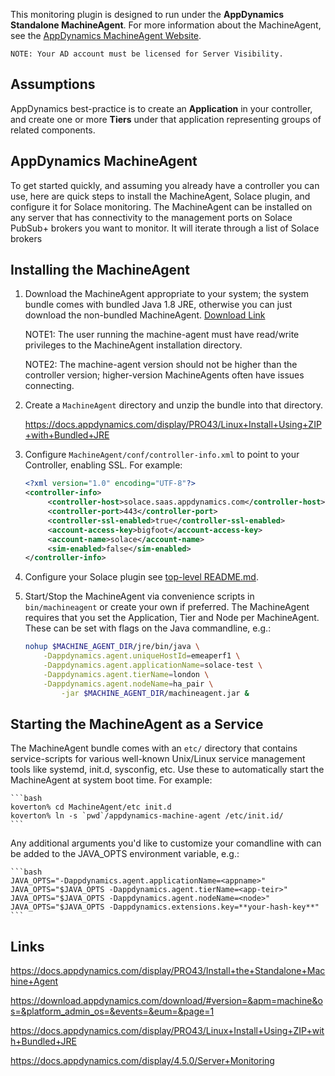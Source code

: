 
This monitoring plugin is designed to run under the **AppDynamics Standalone MachineAgent**.
For more information about the MachineAgent, see the [AppDynamics MachineAgent Website](https://docs.appdynamics.com/display/PRO45/Standalone+Machine+Agents).

    NOTE: Your AD account must be licensed for Server Visibility.

## Assumptions

AppDynamics best-practice is to create an **Application** in your controller,
and create one or more **Tiers** under that application representing groups
of related components.


## AppDynamics MachineAgent

To get started quickly, and assuming you already have a controller you can use,
here are quick steps to install the MachineAgent, Solace plugin, and configure it
for Solace monitoring. The MachineAgent can be installed on any server that
has connectivity to the management ports on Solace PubSub+ brokers you want
to monitor. It will iterate through a list of Solace brokers


## Installing the MachineAgent

1. Download the MachineAgent appropriate to your system; the system bundle
comes with bundled Java 1.8 JRE, otherwise you can just download the
non-bundled MachineAgent. [Download Link](https://download.appdynamics.com/download/#version=&apm=machine&os=&platform_admin_os=&events=&eum=&page=1
)

    NOTE1: The user running the machine-agent must have read/write privileges to the MachineAgent installation directory.

    NOTE2: The machine-agent version should not be higher than the controller version; higher-version MachineAgents often have issues connecting.

2. Create a `MachineAgent` directory and unzip the bundle into that directory.

   https://docs.appdynamics.com/display/PRO43/Linux+Install+Using+ZIP+with+Bundled+JRE

3. Configure `MachineAgent/conf/controller-info.xml` to point to your Controller, enabling SSL.
For example:
    ```xml
    <?xml version="1.0" encoding="UTF-8"?>
    <controller-info>
         <controller-host>solace.saas.appdynamics.com</controller-host>
         <controller-port>443</controller-port>
         <controller-ssl-enabled>true</controller-ssl-enabled>
         <account-access-key>bigfoot</account-access-key>
         <account-name>solace</account-name>
         <sim-enabled>false</sim-enabled>
    </controller-info>
    ```

4. Configure your Solace plugin see [top-level README.md](../README.md).

5. Start/Stop the MachineAgent via convenience scripts in `bin/machineagent` or create
your own if preferred. The MachineAgent requires that you set the Application, Tier and Node
per MachineAgent. These can be set with flags on the Java commandline, e.g.:

    ```bash
    nohup $MACHINE_AGENT_DIR/jre/bin/java \
        -Dappdynamics.agent.uniqueHostId=emeaperf1 \
        -Dappdynamics.agent.applicationName=solace-test \
        -Dappdynamics.agent.tierName=london \
        -Dappdynamics.agent.nodeName=ha_pair \
            -jar $MACHINE_AGENT_DIR/machineagent.jar &
    ```

## Starting the MachineAgent as a Service

The MachineAgent bundle comes with an `etc/` directory that contains service-scripts
for various well-known Unix/Linux service management tools like systemd,
init.d, sysconfig, etc. Use these to automatically start the MachineAgent
at system boot time. For example:

    ```bash
    koverton% cd MachineAgent/etc init.d
    koverton% ln -s `pwd`/appdynamics-machine-agent /etc/init.id/
    ```

Any additional arguments you'd like to customize your comandline with
can be added to the JAVA_OPTS environment variable, e.g.:

    ```bash
    JAVA_OPTS="-Dappdynamics.agent.applicationName=<appname>"
    JAVA_OPTS="$JAVA_OPTS -Dappdynamics.agent.tierName=<app-teir>"
    JAVA_OPTS="$JAVA_OPTS -Dappdynamics.agent.nodeName=<node>"
    JAVA_OPTS="$JAVA_OPTS -Dappdynamics.extensions.key=**your-hash-key**"
    ```

## Links

https://docs.appdynamics.com/display/PRO43/Install+the+Standalone+Machine+Agent

https://download.appdynamics.com/download/#version=&apm=machine&os=&platform_admin_os=&events=&eum=&page=1

https://docs.appdynamics.com/display/PRO43/Linux+Install+Using+ZIP+with+Bundled+JRE

https://docs.appdynamics.com/display/4.5.0/Server+Monitoring


